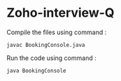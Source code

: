 # Zoho-interview-Q

Compile the files using command : 
```
javac BookingConsole.java
```
Run the code using command : 
```
java BookingConsole
```
